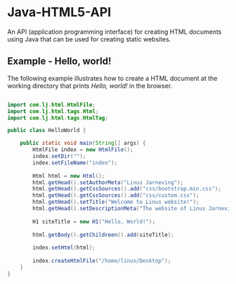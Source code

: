 # Java-HTML5-API
An API (application programming interface) for creating HTML documents using Java that can be used for creating static websites.

## Example - Hello, world!
The following example illustrates how to create a HTML document at the working directory that prints _Hello, world!_ in the browser.

```java

import com.lj.html.HtmlFile;
import com.lj.html.tags.Html;
import com.lj.html.tags.HtmlTag;

public class HelloWorld {

    public static void main(String[] args) {
        HtmlFile index = new HtmlFile();
        index.setDir("");
        index.setFileName("index");
        
        Html html = new Html();
        html.getHead().setAuthorMeta("Linus Jarneving");
        html.getHead().getCssSources().add("css/bootstrap.min.css");
        html.getHead().getCssSources().add("css/custom.css");
        html.getHead().setTitle("Welcome to Linus website!");
        html.getHead().setDescriptionMeta("The website of Linus Jarneving");
        
        H1 siteTitle = new H1("Hello, World!");
        
        html.getBody().getChildreen().add(siteTitle);
        
        index.setHtml(html);
        
        index.createHtmlFile("/home/linus/Desktop");
    }               
}
